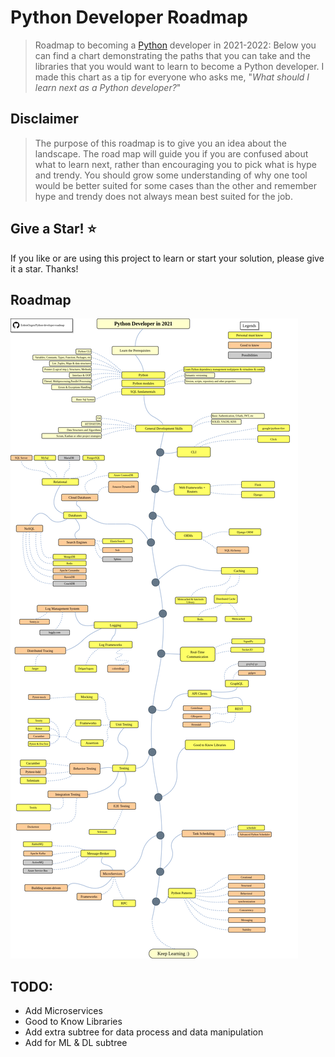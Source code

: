 # Python Developer Roadmap

> Roadmap to becoming a [Python](https://www.python.org/) developer in 2021-2022:
Below you can find a chart demonstrating the paths that you can take and the libraries that you would want to learn to become a Python developer. I made this chart as a tip for everyone who asks me, "*What should I learn next as a Python developer?*"

## Disclaimer

> The purpose of this roadmap is to give you an idea about the landscape. The road map will guide you if you are confused about what to learn next, rather than encouraging you to pick what is hype and trendy. You should grow some understanding of why one tool would be better suited for some cases than the other and remember hype and trendy does not always mean best suited for the job.


## Give a Star! :star:

If you like or are using this project to learn or start your solution, please give it a star. Thanks!

## Roadmap

![Roadmap](./python-developer-roadmap.png)


## TODO:
* Add Microservices
* Good to Know Libraries
* Add extra subtree for data process and data manipulation 
* Add for ML & DL subtree
